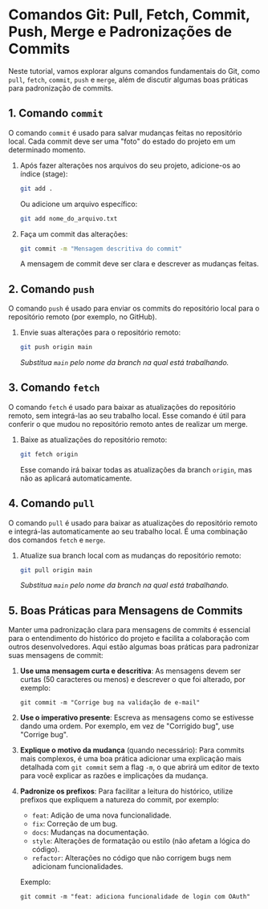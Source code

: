 # Comandos Git: Pull, Fetch, Commit, Push, Merge e Padronizações de Commits

Neste tutorial, vamos explorar alguns comandos fundamentais do Git, como `pull`, `fetch`, `commit`, `push` e `merge`, além de discutir algumas boas práticas para padronização de commits.

## 1. Comando `commit`

O comando `commit` é usado para salvar mudanças feitas no repositório local. Cada commit deve ser uma "foto" do estado do projeto em um determinado momento.

1. Após fazer alterações nos arquivos do seu projeto, adicione-os ao índice (stage):

   ```bash
   git add .
   ```

   Ou adicione um arquivo específico:

   ```bash
   git add nome_do_arquivo.txt
   ```

2. Faça um commit das alterações:

   ```bash
   git commit -m "Mensagem descritiva do commit"
   ```

   A mensagem de commit deve ser clara e descrever as mudanças feitas.

## 2. Comando `push`

O comando `push` é usado para enviar os commits do repositório local para o repositório remoto (por exemplo, no GitHub).

1. Envie suas alterações para o repositório remoto:

   ```bash
   git push origin main
   ```

   *Substitua `main` pelo nome da branch na qual está trabalhando.*

## 3. Comando `fetch`

O comando `fetch` é usado para baixar as atualizações do repositório remoto, sem integrá-las ao seu trabalho local. Esse comando é útil para conferir o que mudou no repositório remoto antes de realizar um merge.

1. Baixe as atualizações do repositório remoto:

   ```bash
   git fetch origin
   ```

   Esse comando irá baixar todas as atualizações da branch `origin`, mas não as aplicará automaticamente.

## 4. Comando `pull`

O comando `pull` é usado para baixar as atualizações do repositório remoto e integrá-las automaticamente ao seu trabalho local. É uma combinação dos comandos `fetch` e `merge`.

1. Atualize sua branch local com as mudanças do repositório remoto:

   ```bash
   git pull origin main
   ```

   *Substitua `main` pelo nome da branch na qual está trabalhando.*

## 5. Boas Práticas para Mensagens de Commits

Manter uma padronização clara para mensagens de commits é essencial para o entendimento do histórico do projeto e facilita a colaboração com outros desenvolvedores. Aqui estão algumas boas práticas para padronizar suas mensagens de commit:

1. **Use uma mensagem curta e descritiva**: As mensagens devem ser curtas (50 caracteres ou menos) e descrever o que foi alterado, por exemplo:

   ```
   git commit -m "Corrige bug na validação de e-mail"
   ```

2. **Use o imperativo presente**: Escreva as mensagens como se estivesse dando uma ordem. Por exemplo, em vez de "Corrigido bug", use "Corrige bug".

3. **Explique o motivo da mudança** (quando necessário): Para commits mais complexos, é uma boa prática adicionar uma explicação mais detalhada com `git commit` sem a flag `-m`, o que abrirá um editor de texto para você explicar as razões e implicações da mudança.

4. **Padronize os prefixos**: Para facilitar a leitura do histórico, utilize prefixos que expliquem a natureza do commit, por exemplo:
   - `feat`: Adição de uma nova funcionalidade.
   - `fix`: Correção de um bug.
   - `docs`: Mudanças na documentação.
   - `style`: Alterações de formatação ou estilo (não afetam a lógica do código).
   - `refactor`: Alterações no código que não corrigem bugs nem adicionam funcionalidades.

   Exemplo:
   ```
   git commit -m "feat: adiciona funcionalidade de login com OAuth"
   ```
